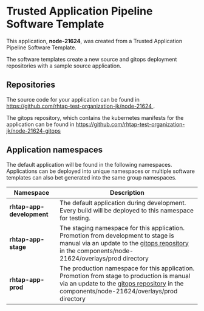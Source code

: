 # Trusted Application Pipeline Software Template

This application, **node-21624**, was created from a Trusted Application Pipeline Software Template.

The software templates create a new source and gitops deployment repositories with a sample source application. 

## Repositories

The source code for your application can be found in [https://github.com/rhtap-test-organization-jk/node-21624 ](https://github.com/rhtap-test-organization-jk/node-21624 ).
 
The gitops repository, which contains the kubernetes manifests for the application can be found in 
[https://github.com/rhtap-test-organization-jk/node-21624-gitops ](https://github.com/rhtap-test-organization-jk/node-21624-gitops ) 

## Application namespaces 

The default application will be found in the following namespaces. Applications can be deployed into unique namespaces or multiple software templates can also bet generated into the same group namespaces.  

|  Namespace   |  Description   |  
| -------- | -------- |   
| **rhtap-app-development** | The default application during development. Every build will be deployed to this namespace for testing. | 
| **rhtap-app-stage** | The staging namespace for this application. Promotion from development to stage is manual via an update to the [gitops repository](https://github.com/rhtap-test-organization-jk/node-21624-gitops ) in the components/node-21624/overlays/prod directory |  
| **rhtap-app-prod** | The production namespace for this application. Promotion from stage to production is manual via an update to the [gitops repository](https://github.com/rhtap-test-organization-jk/node-21624-gitops ) in the components/node-21624/overlays/prod directory | 